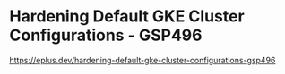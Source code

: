 # Hardening Default GKE Cluster Configurations - GSP496

<https://eplus.dev/hardening-default-gke-cluster-configurations-gsp496>
